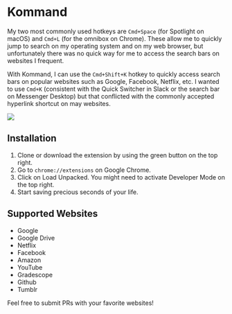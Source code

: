 # Kommand

My two most commonly used hotkeys are `Cmd+Space` (for Spotlight on macOS) and `Cmd+L` (for the omnibox on Chrome). These allow me to quickly jump to search on my operating system and on my web browser, but unfortunately there was no quick way for me to access the search bars on websites I frequent.

With Kommand, I can use the `Cmd+Shift+K` hotkey to quickly access search bars on popular websites such as Google, Facebook, Netflix, etc. I wanted to use `Cmd+K` (consistent with the Quick Switcher in Slack or the search bar on Messenger Desktop) but that conflicted with the commonly accepted hyperlink shortcut on may websites.

![](demo.gif)

## Installation

1. Clone or download the extension by using the green button on the top right.
2. Go to `chrome://extensions` on Google Chrome.
3. Click on Load Unpacked. You might need to activate Developer Mode on the top right.
4. Start saving precious seconds of your life.

## Supported Websites

* Google
* Google Drive
* Netflix
* Facebook
* Amazon
* YouTube
* Gradescope
* Github
* Tumblr

Feel free to submit PRs with your favorite websites!
